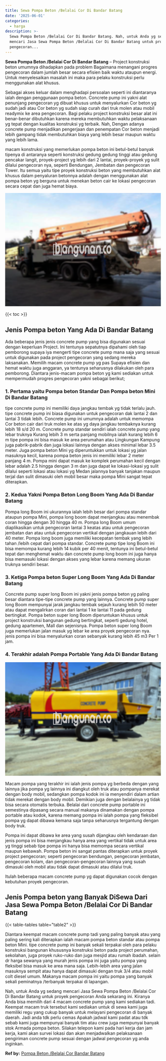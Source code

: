 ```yaml
---
title: Sewa Pompa Beton /Belalai Cor Di Bandar Batang
date: '2025-06-01'
categories:
  - harga
description: >-
  Sewa Pompa Beton /Belalai Cor Di Bandar Batang. Nah, untuk Anda yg sedang
  mencari Jasa Sewa Pompa Beton /Belalai Cor Di Bandar Batang untuk proyek
  pengecoran...
---
```


**Sewa Pompa Beton /Belalai Cor Di Bandar Batang** – Project konstruksi beton umumnya dihadapkan pada problem Bagaimana menangani progres pengecoran dalam jumlah besar secara efisien baik waktu ataupun energi. Untuk menyelesaikan masalah ini maka para pelaku konstruksi perlu menggunakan alat khusus.

Sebagai akses keluar dalam menghadapi persoalan seperti ini diantaranya ialah dengan penggunaan pompa beton. Concrete pump ini yakni alat penunjang pengecoran yg dibuat khusus untuk menyalurkan Cor beton yg sudah jadi atau Cor beton yg sudah siap curah dari truk molen atau mobil readymix ke area pengecoran. Bagi pelaku project konstruksi besar alat ini benar-benar dibutuhkan karena mereka membutuhkan waktu pelaksanaan yg tepat dengan kualitas konstruksi yg terbaik. Nah, Dengan adanya concrete pump menjadikan pengerjaan dan penempatan Cor beton menjadi lebih gampang tidak membutuhkan biaya yang lebih besar maupun waktu yang lebih lama.

macam konstruksi yang memerlukan pompa beton ini betul-betul banyak tipenya di antaranya seperti konstruksi gedung gedung tinggi atau gedung pencakar langit, proyek-project yg lebih dari 2 lantai, proyek-proyek yg sulit dilalui pengecoran nya, seperti Bendungan, Jembatan dan pengecoran Tower. Itu semua yaitu tipe proyek konstruksi beton yang membutuhkan alat khusus dalam penyaluran betonnya adalah dengan menggunakan alat pompa beton yg berguna untuk menekan beton cair ke lokasi pengecoran secara cepat dan juga hemat biaya.

![Sewa Pompa Beton /Belalai Cor Di Bandar Batang](/images/sewa-concrete-pump-40.png)

{{< toc >}}

## Jenis Pompa beton Yang Ada Di Bandar Batang

Ada beberapa jenis jenis concrete pump yang bisa digunakan sesuai dengan keperluan Project. Ini tentunya sepatutnya dipahami oleh tiap pemborong supaya iya mengerti tipe concrete pump mana saja yang sesuai untuk digunakan pada project pengecoran yang sedang mereka laksanakan. Memilih macam concrete pump yg pas Supaya efisien dan hemat waktu juga anggaran, ya tentunya seharusnya dilakukan oleh para pemborong. Diantara jenis-macam pompa beton yg kami sediakan untuk mempermudah progres pengecoran yakni sebagai berikut;

### 1\. Pertama yaitu Pompa beton Standar Dan Pompa beton Mini Di Bandar Batang

tipe concrete pump ini memiliki daya jangkau tembak yg tidak terlalu jauh. tipe concrete pump ini biasa digunakan untuk pengecoran dak lantai 2 dan lantai 3 tidak lebih. Concrete pump ini umumnya adalah untuk memompa Cor beton cair dari truk molen ke atas yg daya jangkau tembaknya kurang lebih 18 s/d 20 m. Concrete pump standar sendiri ialah concrete pump yang lebar truknya Kurang lebih 3 m serta panjang mobilnya ialah kurang lebih 6 m tipe pompa ini bisa masuk ke area perumahan atau Lingkungan Kampung juga pabrik-pabrik dan juga lokasi lainnya dengan akses minimal lebar 3.5 meter. Juga pompa beton Mini yg diperuntukkan untuk lokasi yg jalan masuknya kecil, karena pompa beton jenis ini memiliki lebar 2 meter panjang 4 m. Pompa mini dapat masuk ke komplek perumahan kecil dengan lebar adalah 2.5 hingga dengan 3 m dan juga dapat ke lokasi-lokasi yg sulit dilalui seperti lokasi atau lokasi yg Medan jalannya banyak tanjakan maupun terjal dan sulit dimasuki oleh mobil besar maka pompa Mini sangat tepat diterapkan.

### 2\. Kedua Yakni Pompa Beton Long Boom Yang Ada Di Bandar Batang

Pompa long Boom ini ukurannya ialah lebih besar dari pompa standar ataupun pompa Mini, pompa long boom dapat menjangkau atau menembak coran hingga dengan 30 hingga 40 m. Pompa long Boom umum diaplikasikan untuk pengecoran lantai 3 keatas atau untuk pengecoran jembatan dan atau untuk pengecoran vertikal dengan jangkauan lebih dari 40 meter. Pompa long boom juga memiliki kecepatan tembak yang lebih tahan /lebih cepat dari pompa standar. Concrete pump tipe long Boom ini bisa memompa kurang lebih 14 kubik per 40 menit, tentunya ini betul-betul tepat dan menghemat waktu dan concrete pump long boom ini juga hanya bisa memasuki lokasi dengan akses yang lebar karena memang ukuran truknya sendiri besar.

### 3\. Ketiga Pompa beton Super Long Boom Yang Ada Di Bandar Batang

Concrete pump super long Boom ini yakni jenis pompa beton yg paling besar diantara tipe-tipe concrete pump yang lainnya. Concrete pump super long Boom mempunyai jarak jangkau tembak sejauh kurang lebih 50 meter atau dapat mengalirkan coran dari lantai 1 ke lantai 11 pada gedung bertingkat. Pompa beton super long Boom diperuntukan khusus untuk project konstruksi bangunan gedung bertingkat, seperti gedung hotel, gedung apartemen, Mall dan sejenisnya. Pompa beton super long Boom juga memerlukan jalan masuk yg lebar ke area proyek pengecoran nya. jenis pompa ini bisa menyalurkan coran sebanyak kurang lebih 45 m3 Per 1 jam.

### 4\. Terakhir adalah Pompa Portable Yang Ada Di Bandar Batang

![Sewa Pompa Beton /Belalai Cor Di Bandar Batang](/images/sewa-concrete-pump-09.png)

Macam pompa yang terakhir ini ialah jenis pompa yg berbeda dengan yang lainnya jika pompa yg lainnya ini diangkut oleh truk atau pompanya merekat dengan body mobil, sedangkan pompa kodok ini ia menyendiri dalam artian tidak merekat dengan body mobil. Demikian juga dengan belalainya yg tidak bisa secara otomatis terbuka. Belalai dari concrete pump portable ini semestinya dipasang secara manual makanya dinamakan dengan pompa portable atau kodok, karena memang pompa ini ialah pompa yang fleksibel pompa yg dapat dibawa kemana saja tanpa seharusnya tergantung dengan body truk.

Pompa ini dapat dibawa ke area yang susah dijangkau oleh kendaraan dan jenis pompa ini bisa menjangkau hanya area yang vertikal tidak untuk area yg tinggi sebab tipe pompa ini hanya bisa memompa secara vertikal maupun kebawah. Pompa beton ini sangat pantas diterapkan untuk proyek project pengecoran; seperti pengecoran bendungan, pengecoran jembatan, pengecoran kolam, dan pengecoran-pengecoran lainnya yang susah dimasuki oleh mobil atau tidak dapat dimasuki atau dilalui truk.

Itulah beberapa macam concrete pump yg dapat digunakan cocok dengan kebutuhan proyek pengecoran.

## Jenis Pompa beton yang Banyak DiSewa Dari Jasa Sewa Pompa Beton /Belalai Cor Di Bandar Batang

{{< table-tables table="table2" >}}

Diantara keempat macam concrete pump tadi yang paling banyak atau yang paling sering kali diterapkan ialah macam pompa beton standar atau pompa beton Mini. tipe concrete pump ini banyak sekali terpakai oleh para pelaku konstruksi bangunan khususnya konstruksi beton pada project perumahan, sekolahan, juga proyek ruko-ruko dan juga mesjid atau rumah ibadah. selain dr harga sewanya yang murah jenis pompa ini juga yaitu pompa yang fleksibel bisa masuk ke area mana saja. Lebih-lebih area yang jalan masuknya sempit atau hanya dapat dimasuki dengan truk 3/4 atau mobil colt diesel umum. Makanya macam pompa ini yaitu pompa yang banyak sekali peminatnya /terbanyak terpakai di lapangan.

Nah, untuk Anda yg sedang mencari Jasa Sewa Pompa Beton /Belalai Cor Di Bandar Batang untuk proyek pengecoran Anda sekarang ini. Kiranya Anda bisa memilih dari 4 macam concrete pump yang kami sediakan tadi. Keempat macam truk tersebut kami sediakan untuk di sewa kami juga memiliki regu yang cukup banyak untuk melayani pengecoran di banyak daerah. Jadi anda tdk perlu cemas Apakah jadwal kami padat atau tdk sebab kami juga mempunyai banyak tim atau crew juga mempunyai banyak stok Armada pompa beton. Silakan telepon kami pada hari kerja dan jam kerja, kami akan survei lokasi dan akan menjadwalkan pelaksanaan pengiriman concrete pump sesuai dengan jadwal pengecoran yg anda inginkan.

**Ref by:** [Pompa Beton /Belalai Cor Bandar Batang](https://id.wikipedia.org/wiki/Pompa)
